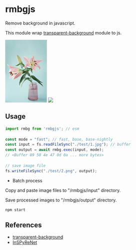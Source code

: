 # rmbgjs

Remove background in javascript.

This module wrap [transparent-background](https://github.com/plemeri/transparent-background) module to js.

<img src="https://raw.githubusercontent.com/shinich39/rmbgjs/main/test/1.jpg" height="200px" /> <img src="https://raw.githubusercontent.com/shinich39/rmbgjs/main/test/2.png" height="200px" />

## Usage

```js
import rmbg from 'rmbgjs'; // esm

const mode = "fast"; // fast, base, base-nightly
const input = fs.readFileSync("./test/1.jpg"); // buffer
const output = await rmbg.exec(input, mode);
// <Buffer 89 50 4e 47 0d 0a ... more bytes>

// save image file
fs.writeFileSync("./test/2.png", output);
```

- Batch process

Copy and paste image files to "/rmbgjs/input" directory.

Save processed images to "/rmbgjs/output" directory.

```console
npm start
```

## References

- [transparent-background](https://github.com/plemeri/transparent-background)
- [InSPyReNet](https://github.com/plemeri/InSPyReNet)